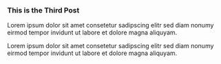 <?fdm-keyvalue
    Description: This is the third post.
?>

### This is the Third Post

Lorem ipsum  dolor sit amet consetetur  sadipscing elitr sed diam  nonumy eirmod
tempor invidunt ut labore et dolore magna aliquyam.

Lorem ipsum  dolor sit amet consetetur  sadipscing elitr sed diam  nonumy eirmod
tempor invidunt ut labore et dolore magna aliquyam.

